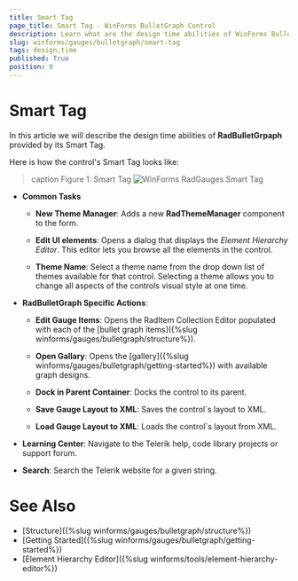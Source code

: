 ```yaml
---
title: Smart Tag
page_title: Smart Tag - WinForms BulletGraph Control
description: Learn what are the design time abilities of WinForms BulletGraph provided by its Smart Tag.
slug: winforms/gauges/bulletgraph/smart-tag
tags: design,time
published: True
position: 0
---
```


# Smart Tag

In this article we will describe the design time abilities of __RadBulletGrpaph__ provided by its Smart Tag. 

Here is how the control's Smart Tag looks like:

>caption Figure 1: Smart Tag
![WinForms RadGauges Smart Tag](images/radbulletgraph-design-time001.png)

* __Common Tasks__

	* __New Theme Manager__: Adds a new __RadThemeManager__ component to the form.

	* __Edit UI elements__: Opens a dialog that displays the *Element Hierarchy Editor*. This editor lets you browse all the elements in the control.

	* __Theme Name__: Select a theme name from the drop down list of themes available for that control. Selecting a theme allows you to change all aspects of the controls visual style at one time.

* __RadBulletGraph Specific Actions__:

	* __Edit Gauge Items__: Opens the RadItem Collection Editor populated with each of the [bullet grаph items]({%slug winforms/gauges/bulletgraph/structure%}).
	
	* __Open Gallary__: Opens the [gallery]({%slug winforms/gauges/bulletgraph/getting-started%}) with available graph designs.
	
	* __Dock in Parent Container__: Docks the control to its parent.
	
	* __Save Gauge Layout to XML__: Saves the control`s layout to XML.

	* __Load Gauge Layout to XML__: Loads the control`s layout from XML.
	
* __Learning Center__: Navigate to the Telerik help, code library projects or support forum.

* __Search__: Search the Telerik website for a given string.

# See Also

* [Structure]({%slug winforms/gauges/bulletgraph/structure%})
* [Getting Started]({%slug winforms/gauges/bulletgraph/getting-started%})
* [Element Hierarchy Editor]({%slug winforms/tools/element-hierarchy-editor%})
